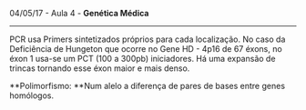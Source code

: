 04/05/17 - Aula 4 - **Genética Médica**

---

PCR usa Primers sintetizados próprios para cada localização. No caso da Deficiência de Hungeton que ocorre no Gene HD - 4p16 de 67 éxons, no éxon 1 usa-se um PCT \(100 a 300pb\) iniciadores. Há uma expansão de trincas tornando esse éxon maior e mais denso.



**Polimorfismo: **Num alelo a diferença de pares de bases entre genes homólogos. 


